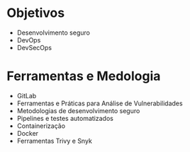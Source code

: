 # Objetivos

- Desenvolvimento seguro
- DevOps
- DevSecOps


# Ferramentas e Medologia 

- GitLab
- Ferramentas e Práticas para Análise de Vulnerabilidades
- Metodologias de desenvolvimento seguro
- Pipelines e testes automatizados
- Containerização
- Docker
- Ferramentas Trivy e Snyk
